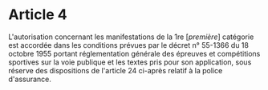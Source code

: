 # Article 4

L'autorisation concernant les manifestations de la 1re [*première*] catégorie est accordée dans les conditions prévues par le décret n° 55-1366 du 18 octobre 1955 portant réglementation générale des épreuves et compétitions sportives sur la voie publique et les textes pris pour son application, sous réserve des dispositions de l'article 24 ci-après relatif à la police d'assurance.
